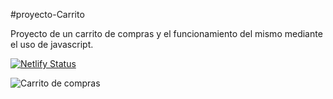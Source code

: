 #proyecto-Carrito

Proyecto de un carrito de compras y el funcionamiento del mismo mediante el uso de javascript.

[![Netlify Status](https://api.netlify.com/api/v1/badges/77500b99-98a9-4070-a88d-0777a439aaa5/deploy-status)](https://app.netlify.com/sites/determined-easley-6628af/deploys)


![Carrito de compras ](https://determined-easley-6628af.netlify.app/)


